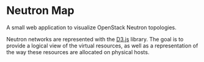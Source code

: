 Neutron Map
===========

A small web application to visualize OpenStack Neutron topologies.

Neutron networks are represented with the [D3.js][d3js] library. The goal is to provide a logical view of the virtual resources, as well as a representation of the way these resources are allocated on physical hosts.

[d3js]: http://d3js.org/
